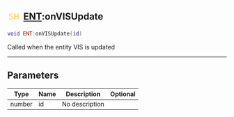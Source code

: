 ## <img src="../../.gitbook/assets/shared.png" width="32" height="32" /> [ENT](../ent/README.md):onVISUpdate

```lua
void ENT:onVISUpdate(id)
```

Called when the entity VIS is updated

-----------------
## Parameters

| Type   | Name | Description | Optional |
| ------ | ---- | ----------- | -------: |
| number | id | No description |  |
